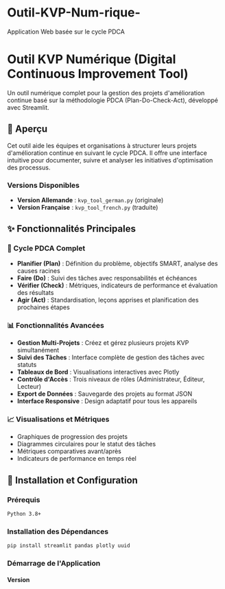 # Outil-KVP-Num-rique-
Application Web basée sur le cycle PDCA
# Outil KVP Numérique (Digital Continuous Improvement Tool)

Un outil numérique complet pour la gestion des projets d'amélioration continue basé sur la méthodologie PDCA (Plan-Do-Check-Act), développé avec Streamlit.

## 🎯 Aperçu

Cet outil aide les équipes et organisations à structurer leurs projets d'amélioration continue en suivant le cycle PDCA. Il offre une interface intuitive pour documenter, suivre et analyser les initiatives d'optimisation des processus.

### Versions Disponibles
- **Version Allemande** : `kvp_tool_german.py` (originale)
- **Version Française** : `kvp_tool_french.py` (traduite)

## ✨ Fonctionnalités Principales

### 🔄 Cycle PDCA Complet
- **Planifier (Plan)** : Définition du problème, objectifs SMART, analyse des causes racines
- **Faire (Do)** : Suivi des tâches avec responsabilités et échéances
- **Vérifier (Check)** : Métriques, indicateurs de performance et évaluation des résultats
- **Agir (Act)** : Standardisation, leçons apprises et planification des prochaines étapes

### 📊 Fonctionnalités Avancées
- **Gestion Multi-Projets** : Créez et gérez plusieurs projets KVP simultanément
- **Suivi des Tâches** : Interface complète de gestion des tâches avec statuts
- **Tableaux de Bord** : Visualisations interactives avec Plotly
- **Contrôle d'Accès** : Trois niveaux de rôles (Administrateur, Éditeur, Lecteur)
- **Export de Données** : Sauvegarde des projets au format JSON
- **Interface Responsive** : Design adaptatif pour tous les appareils

### 📈 Visualisations et Métriques
- Graphiques de progression des projets
- Diagrammes circulaires pour le statut des tâches
- Métriques comparatives avant/après
- Indicateurs de performance en temps réel

## 🚀 Installation et Configuration

### Prérequis
```bash
Python 3.8+
```

### Installation des Dépendances
```bash
pip install streamlit pandas plotly uuid
```

### Démarrage de l'Application

#### Version
